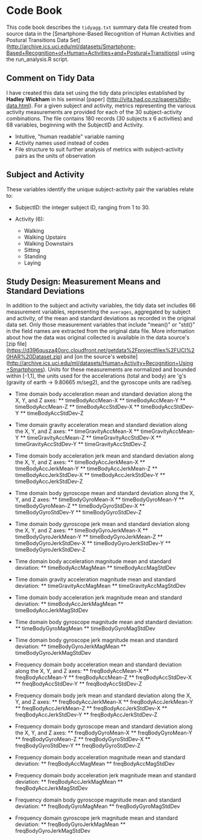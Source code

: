 # Code Book

This code book describes the `tidyagg.txt` summary data file created from source data in the [Smartphone-Based Recognition of Human Activities and Postural Transitions Data Set] (http://archive.ics.uci.edu/ml/datasets/Smartphone-Based+Recognition+of+Human+Activities+and+Postural+Transitions) using the run_analysis.R script.

## Comment on Tidy Data
I have created this data set using the tidy data principles established by **Hadley Wickham** in his seminal [paper] (http://vita.had.co.nz/papers/tidy-data.html).  For a given subject and activity, metrics representing the various activity measurements are provided for each of the 30 subject-activity combinations.  The file contains 180 records (30 subjects x 6 activities) and 68 variables, beginning with the SubjectID and Activity.
* Intuitive, "human readable" variable naming
* Activity names used instead of codes
* File structure to suit further analysis of metrics with subject-activity pairs as the units of observation

## Subject and Activity

These variables identify the unique subject-activity pair the variables relate to:

* SubjectID: the integer subject ID, ranging from 1 to 30.

* Activity (6):
  * Walking
  * Walking Upstairs
  * Walking Downstairs
  * Sitting
  * Standing
  * Laying

## Study Design: Measurement Means and Standard Deviations
In addition to the subject and activity variables, the tidy data set includes 66 measurement variables, representing the `averages`, aggregated by subject and activity, of the mean and standard deviations as recorded in the original data set.  Only those measurement variables that include "mean()" or "std()" in the field names are extracted from the original data file.  More information about how the data was original collected is available in the data source's [zip file] (https://d396qusza40orc.cloudfront.net/getdata%2Fprojectfiles%2FUCI%20HAR%20Dataset.zip) and [on the source's website] (http://archive.ics.uci.edu/ml/datasets/Human+Activity+Recognition+Using+Smartphones).  Units for these measurements are normalized and bounded within [-1,1], the units used for the accelerations (total and body) are 'g's (gravity of earth -> 9.80665 m/seg2), and the gyroscope units are rad/seg. 

* Time domain body acceleration mean and standard deviation along the X, Y, and Z axes:
  ** timeBodyAccMean-X
  ** timeBodyAccMean-Y
  ** timeBodyAccMean-Z
  ** timeBodyAccStdDev-X
  ** timeBodyAccStdDev-Y
  ** timeBodyAccStdDev-Z

* Time domain gravity acceleration mean and standard deviation along the X, Y, and Z axes:
  ** timeGravityAccMean-X
  ** timeGravityAccMean-Y
  ** timeGravityAccMean-Z
  ** timeGravityAccStdDev-X
  ** timeGravityAccStdDev-Y
  ** timeGravityAccStdDev-Z

* Time domain body acceleration jerk mean and standard deviation along the X, Y, and Z axes:
  ** timeBodyAccJerkMean-X
  ** timeBodyAccJerkMean-Y
  ** timeBodyAccJerkMean-Z
  ** timeBodyAccJerkStdDev-X
  ** timeBodyAccJerkStdDev-Y
  ** timeBodyAccJerkStdDev-Z

* Time domain body gyroscope mean and standard deviation along the X, Y, and Z axes:
  ** timeBodyGyroMean-X
  ** timeBodyGyroMean-Y
  ** timeBodyGyroMean-Z
  ** timeBodyGyroStdDev-X
  ** timeBodyGyroStdDev-Y
  ** timeBodyGyroStdDev-Z

* Time domain body gyroscope jerk mean and standard deviation along the X, Y, and Z axes:
  ** timeBodyGyroJerkMean-X
  ** timeBodyGyroJerkMean-Y
  ** timeBodyGyroJerkMean-Z
  ** timeBodyGyroJerkStdDev-X
  ** timeBodyGyroJerkStdDev-Y
  ** timeBodyGyroJerkStdDev-Z

* Time domain body acceleration magnitude mean and standard deviation:
  ** timeBodyAccMagMean
  ** timeBodyAccMagStdDev

* Time domain gravity acceleration magnitude mean and standard deviation:
  ** timeGravityAccMagMean
  ** timeGravityAccMagStdDev

* Time domain body acceleration jerk magnitude mean and standard deviation:
  ** timeBodyAccJerkMagMean
  ** timeBodyAccJerkMagStdDev

* Time domain body gyroscope magnitude mean and standard deviation:
  ** timeBodyGyroMagMean
  ** timeBodyGyroMagStdDev

* Time domain body gyroscope jerk magnitude mean and standard deviation:
  ** timeBodyGyroJerkMagMean
  ** timeBodyGyroJerkMagStdDev

* Frequency domain body acceleration mean and standard deviation along the X, Y, and Z axes:
  ** freqBodyAccMean-X
  ** freqBodyAccMean-Y
  ** freqBodyAccMean-Z
  ** freqBodyAccStdDev-X
  ** freqBodyAccStdDev-Y
  ** freqBodyAccStdDev-Z

* Frequency domain body jerk mean and standard deviation along the X, Y, and Z axes:
  ** freqBodyAccJerkMean-X
  ** freqBodyAccJerkMean-Y
  ** freqBodyAccJerkMean-Z
  ** freqBodyAccJerkStdDev-X
  ** freqBodyAccJerkStdDev-Y
  ** freqBodyAccJerkStdDev-Z

* Frequency domain body gyroscope mean and standard deviation along the X, Y, and Z axes:
  ** freqBodyGyroMean-X
  ** freqBodyGyroMean-Y
  ** freqBodyGyroMean-Z
  ** freqBodyGyroStdDev-X
  ** freqBodyGyroStdDev-Y
  ** freqBodyGyroStdDev-Z

* Frequency domain body acceleration magnitude mean and standard deviation:
  ** freqBodyAccMagMean
  ** freqBodyAccMagStdDev

* Frequency domain body acceleration jerk magnitude mean and standard deviation:
  ** freqBodyAccJerkMagMean
  ** freqBodyAccJerkMagStdDev

* Frequency domain body gyroscope magnitude mean and standard deviation:
  ** freqBodyGyroMagMean
  ** freqBodyGyroMagStdDev

* Frequency domain gyroscope jerk magnitude mean and standard deviation:
  ** freqBodyGyroJerkMagMean
  ** freqBodyGyroJerkMagStdDev